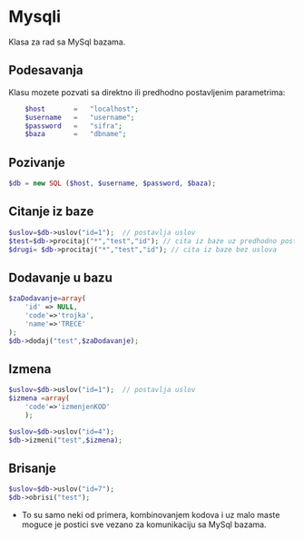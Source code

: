 # Mysqli

Klasa za rad sa MySql bazama.

## Podesavanja
Klasu mozete pozvati sa direktno ili predhodno postavljenim parametrima:

```php
    $host       =   "localhost";
    $username   =   "username";
    $password   =   "sifra";
    $baza       =   "dbname";
```
   
## Pozivanje

```php
$db = new SQL ($host, $username, $password, $baza);
```


## Citanje iz baze
```php
$uslov=$db->uslov("id=1"); 	// postavlja uslov
$test=$db->procitaj("*","test","id"); // cita iz baze uz predhodno postavljen uslov, i na kraju ga ponistava
$drugi= $db->procitaj("*","test","id"); // cita iz baze bez uslova
```

## Dodavanje u bazu


```php
$zaDodavanje=array(
    'id' => NULL,
    'code'=>'trojka',
    'name'=>'TRECE'
);
$db->dodaj("test",$zaDodavanje);
```

## Izmena
```php
$uslov=$db->uslov("id=1"); 	// postavlja uslov
$izmena =array(
	'code'=>'izmenjenKOD'
	);

$uslov=$db->uslov("id=4"); 
$db->izmeni("test",$izmena);
```

## Brisanje
```php
$uslov=$db->uslov("id=7"); 
$db->obrisi("test");
```
* To su samo neki od primera, kombinovanjem kodova i uz malo maste moguce je postici sve vezano za komunikaciju sa MySql bazama.

